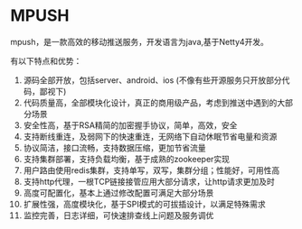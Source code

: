 # MPUSH

mpush，是一款高效的移动推送服务，开发语言为java,基于Netty4开发。

有以下特点和优势：

1. 源码全部开放，包括server、android、ios (不像有些开源服务只开放部分代码，鄙视下)
2. 代码质量高，全部模块化设计，真正的商用级产品，考虑到推送中遇到的大部分场景
3. 安全性高，基于RSA精简的加密握手协议，简单，高效，安全
4. 支持断线重连，及弱网下的快速重连，无网络下自动休眠节省电量和资源
5. 协议简洁，接口流畅，支持数据压缩，更加节省流量
6. 支持集群部署，支持负载均衡，基于成熟的zookeeper实现
7. 用户路由使用redis集群，支持单写，双写，集群分组；性能好，可用性高
8. 支持http代理，一根TCP链接接管应用大部分请求，让http请求更加及时
9. 高度可配置化，基本上通过修改配置可满足大部分场景
10. 扩展性强，高度模块化，基于SPI模式的可拔插设计，以满足特殊需求
11. 监控完善，日志详细，可快速排查线上问题及服务调优

